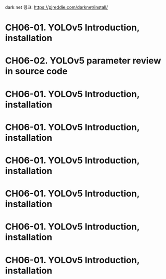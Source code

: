 
dark net 링크: https://pjreddie.com/darknet/install/

# CH06-01. YOLOv5 Introduction, installation

# CH06-02. YOLOv5 parameter review in source code
# CH06-01. YOLOv5 Introduction, installation
# CH06-01. YOLOv5 Introduction, installation
# CH06-01. YOLOv5 Introduction, installation
# CH06-01. YOLOv5 Introduction, installation
# CH06-01. YOLOv5 Introduction, installation
# CH06-01. YOLOv5 Introduction, installation
